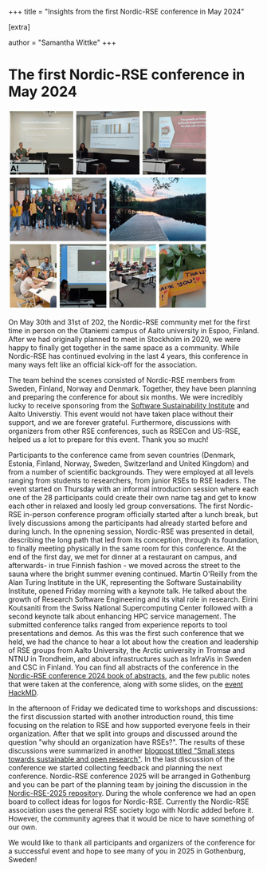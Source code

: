 +++
title = "Insights from the first Nordic-RSE conference in May 2024"

[extra]

author = "Samantha Wittke"
+++

# The first Nordic-RSE conference in May 2024

<img src="/blog/NRSE24_collage.jpeg" style="width: 400px;" alt="Image collage of impressions from the Nordic RSE conference 2024. Images show the group picture, a picture of thank you notes, presenters in front of their slides, a group discussing and a afternoon lake view"/>

On May 30th and 31st of 202, the Nordic-RSE community met for the first time in person on the Otaniemi campus of Aalto university in Espoo, Finland. After we had originally planned to meet in Stockholm in 2020, we were happy to finally get together in the same space as a community. While Nordic-RSE has continued evolving in the last 4 years, this conference in many ways felt like an official kick-off for the association.

The team behind the scenes consisted of Nordic-RSE members from Sweden, Finland, Norway and Denmark. Together, they have been planning and preparing the conference for about six months. We were incredibly lucky to receive sponsoring from the [Software Sustainability Institute](https://www.software.ac.uk/) and Aalto Universtiy. This event would not have taken place without their support, and we are forever grateful. Furthermore, discussions with organizers from other RSE conferences, such as RSECon and US-RSE, helped us a lot to prepare for this event. Thank you so much!

Participants to the conference came from seven countries (Denmark, Estonia, Finland, Norway, Sweden, Switzerland and United Kingdom) and from a number of scientific backgrounds. They were employed at all levels ranging from students to researchers, from junior RSEs to RSE leaders. The event started on Thursday with an informal introduction session where each one of the 28 participants could create their own name tag and get to know each other in relaxed and loosly led group conversations. The first Nordic-RSE in-person conference program officially started after a lunch break, but lively discussions among the participants had already started before and during lunch. In the opnening session, Nordic-RSE was presented in detail, describing the long path that led from its conception, through its foundation, to finally meeting physically in the same room for this conference. At the end of the first day, we met for dinner at a restaurant on campus, and afterwards- in true Finnish fashion - we moved across the street to the sauna where the bright summer evening continued. Martin O'Reilly from the Alan Turing Institute in the UK, representing the Software Sustainability Institute, opened Friday morning with a keynote talk. He talked about the growth of Research Software Engineering and its vital role in research. Eirini Koutsaniti from the Swiss National Supercomputing Center followed with a second keynote talk about enhancing HPC service management. The submitted conference talks ranged from experience reports to tool presentations and demos. As this was the first such conference that we held, we had the chance to hear a lot about how the creation and leadership of RSE groups from Aalto University, the Arctic university in Tromsø and NTNU in Trondheim, and about infrastructures such as InfraVis in Sweden and CSC in Finland. You can find all abstracts of the conference in the [Nordic-RSE conference 2024 book of abstracts](https://nordic-rse.org/events/2024-in-person-conference/nordic-2024-book-of-abstracts.pdf), and the few public notes that were taken at the conference, along with some slides, on the [event HackMD](https://hackmd.io/nmPGyIqVQRGaDtdDINvhFg).

In the afternoon of Friday we dedicated time to workshops and discussions: the first discussion started with another introduction round, this time focusing on the relation to RSE and how supported everyone feels in their organization. After that we split into groups and discussed around the question "why should an organization have RSEs?". The results of these discussions were summarized in another [blogpost titled "Small steps towards sustainable and open research"](https://nordic-rse.org/blog/why-rse/). In the last discussion of the conference we started collecting feedback and planning the next conference. Nordic-RSE conference 2025 will be arranged in Gothenburg and you can be part of the planning team by joining the discussion in the [Nordic-RSE-2025 repository](https://github.com/nordic-rse/nordic-rse-2025). During the whole conference we had an open board to collect ideas for logos for Nordic-RSE. Currently the Nordic-RSE association uses the general RSE society logo with Nordic added before it. However, the community agrees that it would be nice to have something of our own.

We would like to thank all participants and organizers of the conference for a successful event and hope to see many of you in 2025 in Gothenburg, Sweden!









